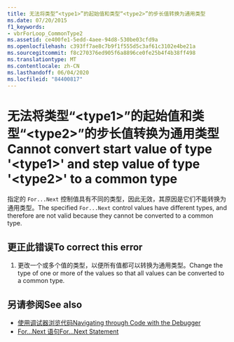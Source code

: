```yaml
---
title: 无法将类型“<type1>”的起始值和类型“<type2>”的步长值转换为通用类型
ms.date: 07/20/2015
f1_keywords:
- vbrForLoop_CommonType2
ms.assetid: ce400fe1-5edd-4aee-94d8-530be03cfd9a
ms.openlocfilehash: c393ff7ae8c7b9f1f555d5c3af61c3102e4be21a
ms.sourcegitcommit: f8c270376ed905f6a8896ce0fe25b4f4b38ff498
ms.translationtype: MT
ms.contentlocale: zh-CN
ms.lasthandoff: 06/04/2020
ms.locfileid: "84400817"
---
```

# <a name="cannot-convert-start-value-of-type-type1-and-step-value-of-type-type2-to-a-common-type"></a><span data-ttu-id="87a25-102">无法将类型“\<type1>”的起始值和类型“\<type2>”的步长值转换为通用类型</span><span class="sxs-lookup"><span data-stu-id="87a25-102">Cannot convert start value of type '\<type1>' and step value of type '\<type2>' to a common type</span></span>
<span data-ttu-id="87a25-103">指定的 `For...Next` 控制值具有不同的类型，因此无效，其原因是它们不能转换为通用类型。</span><span class="sxs-lookup"><span data-stu-id="87a25-103">The specified `For...Next` control values have different types, and therefore are not valid because they cannot be converted to a common type.</span></span>  
  
## <a name="to-correct-this-error"></a><span data-ttu-id="87a25-104">更正此错误</span><span class="sxs-lookup"><span data-stu-id="87a25-104">To correct this error</span></span>  
  
1. <span data-ttu-id="87a25-105">更改一个或多个值的类型，以便所有值都可以转换为通用类型。</span><span class="sxs-lookup"><span data-stu-id="87a25-105">Change the type of one or more of the values so that all values can be converted to a common type.</span></span>  
  
## <a name="see-also"></a><span data-ttu-id="87a25-106">另请参阅</span><span class="sxs-lookup"><span data-stu-id="87a25-106">See also</span></span>

- [<span data-ttu-id="87a25-107">使用调试器浏览代码</span><span class="sxs-lookup"><span data-stu-id="87a25-107">Navigating through Code with the Debugger</span></span>](/visualstudio/debugger/navigating-through-code-with-the-debugger)
- [<span data-ttu-id="87a25-108">For...Next 语句</span><span class="sxs-lookup"><span data-stu-id="87a25-108">For...Next Statement</span></span>](../language-reference/statements/for-next-statement.md)

